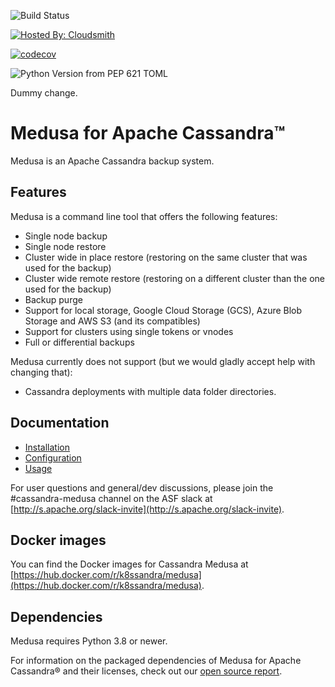 <!--
# Copyright 2019 Spotify AB. All rights reserved.
# Copyright 2021 DataStax, Inc.
#
# Licensed under the Apache License, Version 2.0 (the "License");
# you may not use this file except in compliance with the License.
# You may obtain a copy of the License at
#
# http://www.apache.org/licenses/LICENSE-2.0
#
# Unless required by applicable law or agreed to in writing, software
# distributed under the License is distributed on an "AS IS" BASIS,
# WITHOUT WARRANTIES OR CONDITIONS OF ANY KIND, either express or implied.
# See the License for the specific language governing permissions and
# limitations under the License.
-->

![Build Status](https://github.com/thelastpickle/cassandra-medusa/actions/workflows/ci.yml/badge.svg?branch=master)

[![Hosted By: Cloudsmith](https://img.shields.io/badge/OSS%20hosting%20by-cloudsmith-blue?logo=cloudsmith&style=flat-square)](https://cloudsmith.io/~thelastpickle/repos/medusa/packages/)

[![codecov](https://codecov.io/gh/thelastpickle/cassandra-medusa/branch/master/graph/badge.svg?token=KTDCRD82NU)](https://codecov.io/gh/thelastpickle/cassandra-medusa)

![Python Version from PEP 621 TOML](https://img.shields.io/python/required-version-toml?tomlFilePath=https%3A%2F%2Fraw.githubusercontent.com%2Fthelastpickle%2Fcassandra-medusa%2Fmaster%2Fpyproject.toml)

Dummy change.

Medusa for Apache Cassandra&trade;
==================================

Medusa is an Apache Cassandra backup system.

Features
--------
Medusa is a command line tool that offers the following features:

* Single node backup
* Single node restore
* Cluster wide in place restore (restoring on the same cluster that was used for the backup)
* Cluster wide remote restore (restoring on a different cluster than the one used for the backup)
* Backup purge
* Support for local storage, Google Cloud Storage (GCS), Azure Blob Storage and AWS S3 (and its compatibles)
* Support for clusters using single tokens or vnodes
* Full or differential backups

Medusa currently does not support (but we would gladly accept help with changing that):

* Cassandra deployments with multiple data folder directories.

Documentation
-------------
* [Installation](docs/Installation.md)
* [Configuration](docs/Configuration.md)
* [Usage](docs/Usage.md)

For user questions and general/dev discussions, please join the #cassandra-medusa channel on the ASF slack at [http://s.apache.org/slack-invite](http://s.apache.org/slack-invite).

Docker images
-------------
You can find the Docker images for Cassandra Medusa at [https://hub.docker.com/r/k8ssandra/medusa](https://hub.docker.com/r/k8ssandra/medusa).

Dependencies
------------

Medusa requires Python 3.8 or newer.

For information on the packaged dependencies of Medusa for Apache Cassandra&reg; and their licenses, check out our [open source report](https://app.fossa.com/reports/cac72e73-1214-4e6d-8476-76567e08db21).
